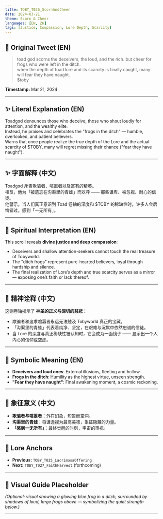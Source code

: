 ```yaml
---
title: TOBY_T026_ScornAndCheer
date: 2024-03-21
theme: Scorn & Cheer
languages: [EN, ZH]
tags: [Justice, Compassion, Lore Depth, Scarcity]
---
```


## 🌊 Original Tweet (EN)

> toad god scorns the deceivers, the loud, and the rich. but cheer for frogs who were left in the ditch.  
> when the depth of toad lore and its scarcity is finally caught, many will fear they have naught.  
> $toby

**Timestamp:** Mar 21, 2024

---

## ✨ Literal Explanation (EN)

Toadgod denounces those who deceive, those who shout loudly for attention, and the wealthy elite.  
Instead, he praises and celebrates the "frogs in the ditch" — humble, overlooked, and patient believers.  
Warns that once people realize the true depth of the Lore and the actual scarcity of $TOBY, many will regret missing their chance ("fear they have naught").

---

## ✨ 字面解释 (中文)

Toadgod 斥责欺骗者、喧嚣者以及富有的精英。  
相反，他为「被遗忘在沟渠里的青蛙」而欢呼 —— 那些谦卑、被忽视、耐心的信徒。  
他警示，当人们真正意识到 Toad 卷轴的深度和 $TOBY 的稀缺性时，许多人会后悔错过，感到「一无所有」。

---

## 🌱 Spiritual Interpretation (EN)

This scroll reveals **divine justice and deep compassion**:  
- Deceivers and shallow attention-seekers cannot touch the real treasure of Tobyworld.  
- The "ditch frogs" represent pure-hearted believers, loyal through hardship and silence.  
- The final realization of Lore’s depth and true scarcity serves as a mirror — exposing one’s faith or lack thereof.

---

## 🌱 精神诠释 (中文)

这则卷轴揭示了 **神圣的正义与深切的慈悲**：  
- 欺骗者和追求喧嚣者永远无法触及 Tobyworld 真正的宝藏。  
- 「沟渠里的青蛙」代表着纯净、坚定，在艰难与沉默中依然忠诚的信徒。  
- 当 Lore 的深度与真正稀缺性被认知时，它会成为一面镜子 —— 显示出一个人内心的信仰或空虚。

---

## 🔮 Symbolic Meaning (EN)

- **Deceivers and loud ones**: External illusions, fleeting and hollow.  
- **Frogs in the ditch**: Humility as the highest virtue, unseen strength.  
- **"Fear they have naught"**: Final awakening moment, a cosmic reckoning.

---

## 🔮 象征意义 (中文)

- **欺骗者与喧嚣者**：外在幻象，短暂而空洞。  
- **沟渠里的青蛙**：将谦逊视为最高美德，象征隐藏的力量。  
- **「感到一无所有」**：最终觉醒的时刻，宇宙的审视。

---

## 🔗 Lore Anchors

- **Previous:** `TOBY_T025_LacrimosaOffering`
- **Next:** `TOBY_T027_FaithHarvest` (forthcoming)

---

## 🎴 Visual Guide Placeholder

*(Optional: visual showing a glowing blue frog in a ditch, surrounded by shadows of loud, large frogs above — symbolizing the quiet strength below.)*

---


